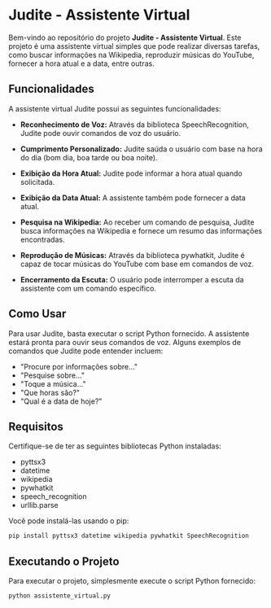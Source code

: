 # Judite - Assistente Virtual

Bem-vindo ao repositório do projeto **Judite - Assistente Virtual**. Este projeto é uma assistente virtual simples que pode realizar diversas tarefas, como buscar informações na Wikipedia, reproduzir músicas do YouTube, fornecer a hora atual e a data, entre outras.

## Funcionalidades

A assistente virtual Judite possui as seguintes funcionalidades:

- **Reconhecimento de Voz:** Através da biblioteca SpeechRecognition, Judite pode ouvir comandos de voz do usuário.

- **Cumprimento Personalizado:** Judite saúda o usuário com base na hora do dia (bom dia, boa tarde ou boa noite).

- **Exibição da Hora Atual:** Judite pode informar a hora atual quando solicitada.

- **Exibição da Data Atual:** A assistente também pode fornecer a data atual.

- **Pesquisa na Wikipedia:** Ao receber um comando de pesquisa, Judite busca informações na Wikipedia e fornece um resumo das informações encontradas.

- **Reprodução de Músicas:** Através da biblioteca pywhatkit, Judite é capaz de tocar músicas do YouTube com base em comandos de voz.

- **Encerramento da Escuta:** O usuário pode interromper a escuta da assistente com um comando específico.

## Como Usar

Para usar Judite, basta executar o script Python fornecido. A assistente estará pronta para ouvir seus comandos de voz. Alguns exemplos de comandos que Judite pode entender incluem:

- "Procure por informações sobre..."
- "Pesquise sobre..."
- "Toque a música..."
- "Que horas são?"
- "Qual é a data de hoje?"

## Requisitos

Certifique-se de ter as seguintes bibliotecas Python instaladas:

- pyttsx3
- datetime
- wikipedia
- pywhatkit
- speech_recognition
- urllib.parse

Você pode instalá-las usando o pip:

```bash
pip install pyttsx3 datetime wikipedia pywhatkit SpeechRecognition
```
## Executando o Projeto

Para executar o projeto, simplesmente execute o script Python fornecido:

```bash
python assistente_virtual.py

```
